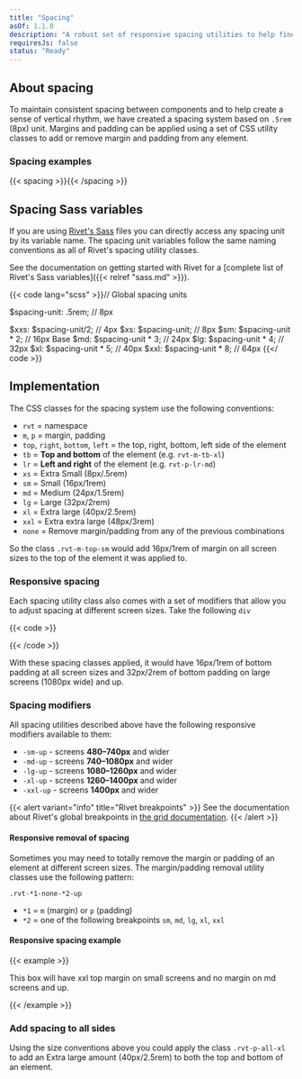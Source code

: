```yaml
---
title: "Spacing"
asOf: 1.1.0
description: "A robust set of responsive spacing utilities to help fine-tune your layout."
requiresJs: false
status: "Ready"
---
```

## About spacing
To maintain consistent spacing between components and to help create a sense of vertical rhythm, we have created a spacing system based on `.5rem` (8px) unit. Margins and padding can be applied using a set of CSS utility classes to add or remove margin and padding from any element.

### Spacing examples
{{< spacing >}}{{< /spacing >}}

## Spacing Sass variables
If you are using [Rivet's Sass](https://github.com/indiana-university/rivet-source/blob/develop/src/sass/core/_variables.scss#L325) files you can directly access any spacing unit by its variable name. The spacing unit variables follow the same naming conventions as all of Rivet's spacing utility classes.

See the documentation on getting started with Rivet for a [complete list of Rivet's Sass variables]({{< relref "sass.md" >}}).

{{< code lang="scss" >}}// Global spacing units

$spacing-unit: .5rem;        // 8px

$xxs: $spacing-unit/2;       // 4px
$xs: $spacing-unit;          // 8px
$sm: $spacing-unit * 2;      // 16px Base
$md: $spacing-unit * 3;      // 24px
$lg: $spacing-unit * 4;      // 32px
$xl: $spacing-unit * 5;      // 40px
$xxl: $spacing-unit * 8;     // 64px
{{</ code >}}

## Implementation
The CSS classes for the spacing system use the following conventions:

- `rvt` = namespace
- `m`, `p` = margin, padding
- `top`, `right`, `bottom`, `left` = the top, right, bottom, left side of the element
- `tb` = **Top and bottom** of the element (e.g. `rvt-m-tb-xl`)
- `lr` = **Left and right** of the element (e.g. `rvt-p-lr-md`)
- `xs` = Extra Small (8px/.5rem)
- `sm` = Small (16px/1rem)
- `md` = Medium (24px/1.5rem)
- `lg` = Large (32px/2rem)
- `xl` = Extra large (40px/2.5rem)
- `xxl` = Extra extra large (48px/3rem)
- `none` = Remove margin/padding from any of the previous combinations

So the class `.rvt-m-top-sm` would add 16px/1rem of margin on all screen sizes to the top of the element it was applied to.

### Responsive spacing
Each spacing utility class also comes with a set of modifiers that allow you to adjust spacing at different screen sizes. Take the following `div`

{{< code >}}<div class="rvt-p-bottom-sm rvt-p-bottom-lg-lg-up">
    <!-- markup -->
</div>
{{< /code >}}

With these spacing classes applied, it would have 16px/1rem of bottom padding at all screen sizes and 32px/2rem of bottom padding on large screens (1080px wide) and up.

### Spacing modifiers
All spacing utilities described above have the following responsive modifiers available to them:

- `-sm-up` - screens **480–740px** and wider
- `-md-up` - screens **740–1080px** and wider
- `-lg-up` - screens **1080–1260px** and wider
- `-xl-up` - screens **1260–1400px** and wider
- `-xxl-up` - screens **1400px** and wider

{{< alert variant="info" title="Rivet breakpoints" >}}
See the documentation about Rivet's global breakpoints in [the grid documentation](../grid/#grid-breakpoints).
{{< /alert >}}

#### Responsive removal of spacing
Sometimes you may need to totally remove the margin or padding of an element at different screen sizes. The margin/padding removal utility classes use the following pattern:

`.rvt-*1-none-*2-up`

- `*1` = `m` (margin) or `p` (padding)
- `*2` = one of the following breakpoints `sm`, `md`, `lg`, `xl`, `xxl`

#### Responsive spacing example
{{< example >}}<div class="rvt-m-top-xxl rvt-m-top-none-lg-up">
  <div class="rvt-box">
    <div class="rvt-box__body">
      <p>This box will have xxl top margin on small screens and no margin on md screens and up.</p>
    </div>
  </div>
</div>
{{< /example >}}

### Add spacing to all sides
Using the size conventions above you could apply the class `.rvt-p-all-xl` to add an Extra large amount (40px/2.5rem) to both the top and bottom of an element.
